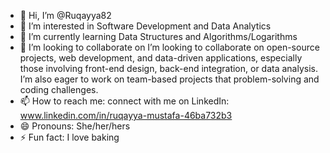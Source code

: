 - 👋 Hi, I’m @Ruqayya82
- 👀 I’m interested in Software Development and Data Analytics
- 🌱 I’m currently learning Data Structures and Algorithms/Logarithms
- 💞️ I’m looking to collaborate on  I’m looking to collaborate on open-source projects, web development, and data-driven applications,
  especially those involving front-end design, back-end integration, or data analysis. I’m also eager to work on team-based projects that 
  problem-solving and coding challenges.
- 📫 How to reach me: connect with me on LinkedIn: www.linkedin.com/in/ruqayya-mustafa-46ba732b3
- 😄 Pronouns: She/her/hers
- ⚡ Fun fact: I love baking

<!---
Ruqayya82/Ruqayya82 is a ✨ special ✨ repository because its `README.md` (this file) appears on your GitHub profile.
You can click the Preview link to take a look at your changes.
--->
